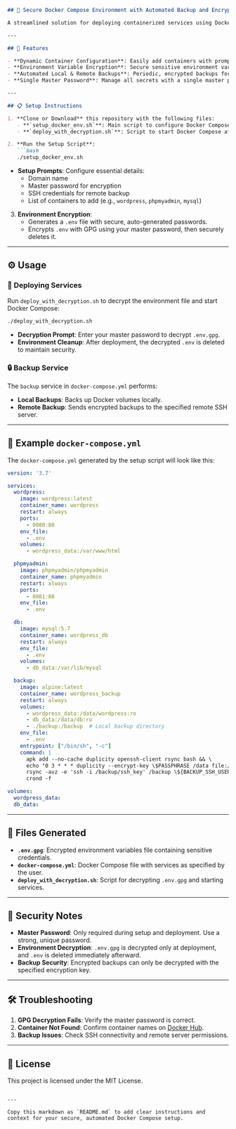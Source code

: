 ```markdown
## 🚀 Secure Docker Compose Environment with Automated Backup and Encryption

A streamlined solution for deploying containerized services using Docker Compose, complete with GPG-encrypted environment variables and automated local and remote backups, accessible only with a master password.

---

## 🌟 Features

- **Dynamic Container Configuration**: Easily add containers with prompts and automatically generate a `docker-compose.yml`.
- **Environment Variable Encryption**: Secure sensitive environment variables using GPG encryption.
- **Automated Local & Remote Backups**: Periodic, encrypted backups for secure storage on your homelab or remote server.
- **Single Master Password**: Manage all secrets with a single master password.

---

## 📋 Setup Instructions

1. **Clone or Download** this repository with the following files:
   - **`setup_docker_env.sh`**: Main script to configure Docker Compose, environment variables, and encryption.
   - **`deploy_with_decryption.sh`**: Script to start Docker Compose after decrypting environment variables.

2. **Run the Setup Script**:
   ```bash
   ./setup_docker_env.sh
   ```
   - **Setup Prompts**: Configure essential details:
     - Domain name
     - Master password for encryption
     - SSH credentials for remote backup
     - List of containers to add (e.g., `wordpress`, `phpmyadmin`, `mysql`)

3. **Environment Encryption**:
   - Generates a `.env` file with secure, auto-generated passwords.
   - Encrypts `.env` with GPG using your master password, then securely deletes it.

---

## ⚙️ Usage

### 🚀 Deploying Services

Run `deploy_with_decryption.sh` to decrypt the environment file and start Docker Compose:
```bash
./deploy_with_decryption.sh
```
- **Decryption Prompt**: Enter your master password to decrypt `.env.gpg`.
- **Environment Cleanup**: After deployment, the decrypted `.env` is deleted to maintain security.

### 🔒 Backup Service

The `backup` service in `docker-compose.yml` performs:
- **Local Backups**: Backs up Docker volumes locally.
- **Remote Backup**: Sends encrypted backups to the specified remote SSH server.

---

## 🔧 Example `docker-compose.yml`

The `docker-compose.yml` generated by the setup script will look like this:

```yaml
version: '3.7'

services:
  wordpress:
    image: wordpress:latest
    container_name: wordpress
    restart: always
    ports:
      - 8080:80
    env_file:
      - .env
    volumes:
      - wordpress_data:/var/www/html

  phpmyadmin:
    image: phpmyadmin/phpmyadmin
    container_name: phpmyadmin
    restart: always
    ports:
      - 8081:80
    env_file:
      - .env

  db:
    image: mysql:5.7
    container_name: wordpress_db
    restart: always
    env_file:
      - .env
    volumes:
      - db_data:/var/lib/mysql

  backup:
    image: alpine:latest
    container_name: wordpress_backup
    restart: always
    volumes:
      - wordpress_data:/data/wordpress:ro
      - db_data:/data/db:ro
      - ./backup:/backup  # Local backup directory
    env_file:
      - .env
    entrypoint: ["/bin/sh", "-c"]
    command: |
      apk add --no-cache duplicity openssh-client rsync bash && \
      echo "0 3 * * * duplicity --encrypt-key \$PASSPHRASE /data file:///backup && \
      rsync -avz -e 'ssh -i /backup/ssh_key' /backup \${BACKUP_SSH_USER}@\${BACKUP_SSH_HOST}:\${BACKUP_SSH_PATH}" | crontab - && \
      crond -f

volumes:
  wordpress_data:
  db_data:
```

---

## 📄 Files Generated

- **`.env.gpg`**: Encrypted environment variables file containing sensitive credentials.
- **`docker-compose.yml`**: Docker Compose file with services as specified by the user.
- **`deploy_with_decryption.sh`**: Script for decrypting `.env.gpg` and starting services.

---

## 🔐 Security Notes

- **Master Password**: Only required during setup and deployment. Use a strong, unique password.
- **Environment Decryption**: `.env.gpg` is decrypted only at deployment, and `.env` is deleted immediately afterward.
- **Backup Security**: Encrypted backups can only be decrypted with the specified encryption key.

---

## 🛠 Troubleshooting

1. **GPG Decryption Fails**: Verify the master password is correct.
2. **Container Not Found**: Confirm container names on [Docker Hub](https://hub.docker.com/search).
3. **Backup Issues**: Check SSH connectivity and remote server permissions.

---

## 📜 License

This project is licensed under the MIT License.
```

---

Copy this markdown as `README.md` to add clear instructions and context for your secure, automated Docker Compose setup.
